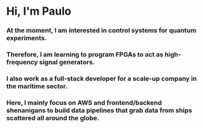 # Hi, I'm Paulo

### At the moment, I am interested in control systems for quantum experiments.
### Therefore, I am learning to program FPGAs to act as high-frequency signal generators.

### I also work as a full-stack developer for a scale-up company in the maritime sector.
### Here, I mainly focus on AWS and frontend/backend shenanigans to build data pipelines that grab data from ships scattered all around the globe.

